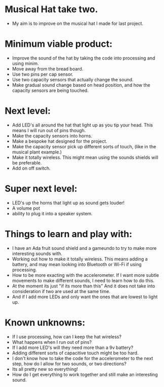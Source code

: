 # Musical Hat take two. 

* My aim is to improve on the musical hat I made for last project. 

# Minimum viable product:

* Improve the sound of the hat by taking the code into processing and using minim. 
* Move away from the bread board. 
* Use two pins per cap sensor.
* Use two capacity sensors that actually change the sound. 
* Make gradual sound change based on head position, and how the capacity sensors are being touched. 

 # Next level:

* Add LED's all around the hat that light up as you tip your head. This means I will run out of pins though. 
* Make the capacity sensors into horns.
* Make a bespoke hat designed for the project.  
* Make the capacity sensor pick up different sorts of touch, (like in the musical plant example.)
* Make it totally wireless. This might mean using the sounds shields will be preferable. 
* Add on off switch. 

 # Super next level:

* LED's up the horns that light up as sound gets louder!
* A volume pot
* ability to plug it into a speaker system. 


 # Things to learn and play with:

* I have an Ada fruit sound shield and a gameundo to try to make more interesting sounds with. 
* Working out how to make it totally wireless. This means adding a battery, and may mean looking into Bluetooth or Wi-Fi if using processing. 
* How to be more exacting with the accelerometer. If I want more subtle movements to make different sounds, I need to learn how to do this. 
* At the moment its just "if its more than this" And it does not take into consideration if two are used at the same time. 
* And if I add more LEDs and only want the ones that are lowest to light up. 


 # Known unknowns:

* If I use processing, how can I keep the hat wireless?
* What happens when I run out of pins?
* If I add more LED's will they need more than a 9v battery?
* Adding different sorts of capacitive touch might be too hard.
* I don't know how to take the code for the accelerometer to the next step, how do I allow for two sounds, or two directions?
* Its all pretty new so everything!
* How do I get everything to work together and still make an interesting sound.
